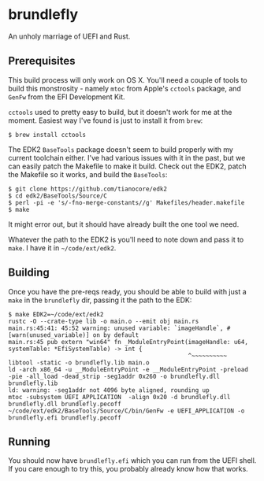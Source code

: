 brundlefly
==========

An unholy marriage of UEFI and Rust.

Prerequisites
-------------

This build process will only work on OS X. You'll need a couple of tools to build this monstrosity - namely `mtoc` from Apple's `cctools` package, and `GenFw` from the EFI Development Kit.

`cctools` used to pretty easy to build, but it doesn't work for me at the moment. Easiest way I've found is just to install it from `brew`:

	$ brew install cctools

The EDK2 `BaseTools` package doesn't seem to build properly with my current toolchain either. I've had various issues with it in the past, but we can easily patch the Makefile to make it build. Check out the EDK2, patch the Makefile so it works, and build the `BaseTools`:

	$ git clone https://github.com/tianocore/edk2
	$ cd edk2/BaseTools/Source/C
	$ perl -pi -e 's/-fno-merge-constants//g' Makefiles/header.makefile
	$ make

It might error out, but it should have already built the one tool we need.

Whatever the path to the EDK2 is you'll need to note down and pass it to `make`. I have it in `~/code/ext/edk2`.

Building
--------

Once you have the pre-reqs ready, you should be able to build with just a `make` in the `brundlefly` dir, passing it the path to the EDK:

	$ make EDK2=~/code/ext/edk2
	rustc -O --crate-type lib -o main.o --emit obj main.rs
	main.rs:45:41: 45:52 warning: unused variable: `imageHandle`, #[warn(unused_variable)] on by default
	main.rs:45 pub extern "win64" fn _ModuleEntryPoint(imageHandle: u64, systemTable: *EfiSystemTable) -> int {
	                                                   ^~~~~~~~~~~
	libtool -static -o brundlefly.lib main.o
	ld -arch x86_64 -u __ModuleEntryPoint -e __ModuleEntryPoint -preload  -pie -all_load -dead_strip -seg1addr 0x260 -o brundlefly.dll brundlefly.lib
	ld: warning: -seg1addr not 4096 byte aligned, rounding up
	mtoc -subsystem UEFI_APPLICATION  -align 0x20 -d brundlefly.dll brundlefly.dll brundlefly.pecoff
	~/code/ext/edk2/BaseTools/Source/C/bin/GenFw -e UEFI_APPLICATION -o brundlefly.efi brundlefly.pecoff

Running
-------

You should now have `brundlefly.efi` which you can run from the UEFI shell. If you care enough to try this, you probably already know how that works.